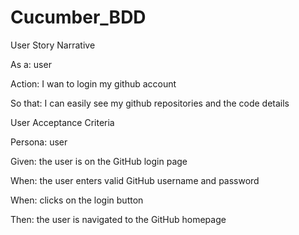 # Cucumber_BDD

User Story Narrative

As a: user

Action: I wan to login my github account

So that: I can easily see my github repositories and the code details

User Acceptance Criteria

Persona: user

Given: the user is on the GitHub login page

When: the user enters valid GitHub username and password

When: clicks on the login button

Then: the user is navigated to the GitHub homepage
